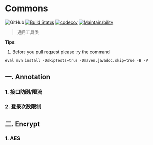 # Commons

![GitHub](https://img.shields.io/github/license/Starrier/commons)
[![Build Status](https://travis-ci.org/Starrier/commons.svg?branch=master)](https://travis-ci.org/Starrier/commons)
[![codecov](https://codecov.io/gh/Starrier/commons/branch/master/graph/badge.svg?token=NBWEZP02H4)](https://codecov.io/gh/Starrier/commons)
[![Maintainability](https://api.codeclimate.com/v1/badges/67ded5e207bab2133673/maintainability)](https://codeclimate.com/github/Starrier/commons/maintainability)
> 通用工具类

**Tips**: 

1. Before you pull request please try the command

```maven
eval mvn install -DskipTests=true -Dmaven.javadoc.skip=true -B -V
```

## 一. Annotation

### 1. 接口防刷/限流

### 2. 登录次数限制

## 二. Encrypt

### 1. AES 

